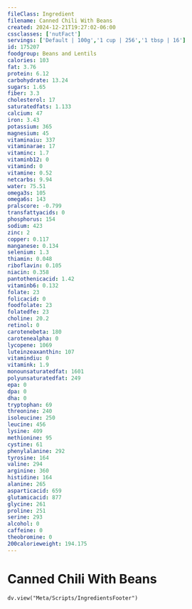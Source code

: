 ```yaml
---
fileClass: Ingredient
filename: Canned Chili With Beans
created: 2024-12-21T19:27:02-06:00
cssclasses: ['nutFact']
servings: ['Default | 100g','1 cup | 256','1 tbsp | 16']
id: 175207
foodgroup: Beans and Lentils
calories: 103
fat: 3.76
protein: 6.12
carbohydrate: 13.24
sugars: 1.65
fiber: 3.3
cholesterol: 17
saturatedfats: 1.133
calcium: 47
iron: 3.43
potassium: 365
magnesium: 45
vitaminaiu: 337
vitaminarae: 17
vitaminc: 1.7
vitaminb12: 0
vitamind: 0
vitamine: 0.52
netcarbs: 9.94
water: 75.51
omega3s: 105
omega6s: 143
pralscore: -0.799
transfattyacids: 0
phosphorus: 154
sodium: 423
zinc: 2
copper: 0.117
manganese: 0.134
selenium: 1.3
thiamin: 0.048
riboflavin: 0.105
niacin: 0.358
pantothenicacid: 1.42
vitaminb6: 0.132
folate: 23
folicacid: 0
foodfolate: 23
folatedfe: 23
choline: 20.2
retinol: 0
carotenebeta: 180
carotenealpha: 0
lycopene: 1069
luteinzeaxanthin: 107
vitamindiu: 0
vitamink: 1.9
monounsaturatedfat: 1601
polyunsaturatedfat: 249
epa: 0
dpa: 0
dha: 0
tryptophan: 69
threonine: 240
isoleucine: 250
leucine: 456
lysine: 409
methionine: 95
cystine: 61
phenylalanine: 292
tyrosine: 164
valine: 294
arginine: 360
histidine: 164
alanine: 265
asparticacid: 659
glutamicacid: 877
glycine: 261
proline: 251
serine: 293
alcohol: 0
caffeine: 0
theobromine: 0
200calorieweight: 194.175
---
```


# Canned Chili With Beans

```dataviewjs
dv.view("Meta/Scripts/IngredientsFooter")
```